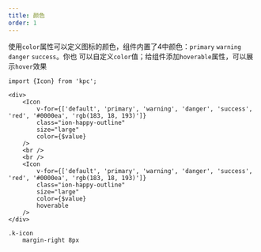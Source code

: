 ```yaml
---
title: 颜色 
order: 1
---
```


使用`color`属性可以定义图标的颜色，组件内置了4中颜色：`primary` `warning` `danger` `success`。你也
可以自定义`color`值；给组件添加`hoverable`属性，可以展示`hover`效果

```vdt
import {Icon} from 'kpc';

<div>
    <Icon 
        v-for={['default', 'primary', 'warning', 'danger', 'success', 'red', '#0000ea', 'rgb(183, 18, 193)']}
        class="ion-happy-outline" 
        size="large"
        color={$value}
    />
    <br />
    <br />
    <Icon 
        v-for={['default', 'primary', 'warning', 'danger', 'success', 'red', '#0000ea', 'rgb(183, 18, 193)']}
        class="ion-happy-outline" 
        size="large"
        color={$value}
        hoverable
    />
</div>
```

```styl
.k-icon
    margin-right 8px
```
